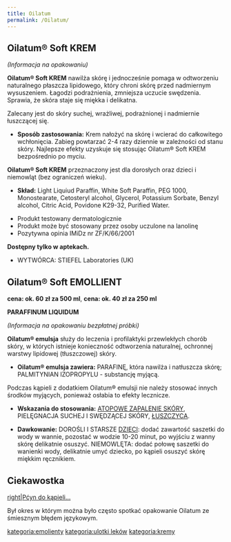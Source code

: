 ```yaml
---
title: Oilatum
permalink: /Oilatum/
---
```


Oilatum® Soft KREM
------------------

*(Informacja na opakowaniu)*

**Oilatum® Soft KREM** nawilża skórę i jednocześnie pomaga w odtworzeniu naturalnego płaszcza lipidowego, który chroni skórę przed nadmiernym wysuszeniem. Łagodzi podrażnienia, zmniejsza uczucie swędzenia. Sprawia, że skóra staje się miękka i delikatna.

Zalecany jest do skóry suchej, wrażliwej, podrażnionej i nadmiernie łuszczącej się.

-   **Sposób zastosowania:** Krem nałożyć na skórę i wcierać do całkowitego wchłonięcia. Zabieg powtarzać 2-4 razy dziennie w zależności od stanu skóry. Najlepsze efekty uzyskuje się stosując Oilatum® Soft KREM bezpośrednio po myciu.

**Oilatum® Soft KREM** przeznaczony jest dla dorosłych oraz dzieci i niemowląt (bez ograniczeń wieku).

-   **Skład:** Light Liquiud Paraffin, White Soft Paraffin, PEG 1000, Monostearate, Cetosteryl alcohol, Glycerol, Potassium Sorbate, Benzyl alcohol, Citric Acid, Povidone K29-32, Purified Water.

<!-- -->

-   Produkt testowany dermatologicznie
-   Produkt może być stosowany przez osoby uczulone na lanolinę
-   Pozytywna opinia IMiDz nr ZF/K/66/2001

**Dostępny tylko w aptekach.**

-   WYTWÓRCA: STIEFEL Laboratories (UK)

Oilatum® Soft EMOLLIENT
-----------------------

**cena: ok. 60 zł za 500 ml**, **cena: ok. 40 zł za 250 ml**

**PARAFFINUM LIQUIDUM**

*(Informacja na opakowaniu bezpłatnej próbki)*

**Oilatum® emulsja** służy do leczenia i profilaktyki przewlekłych chorób skóry, w których istnieje konieczność odtworzenia naturalnej, ochronnej warstwy lipidowej (tłuszczowej) skóry.

-   **Oilatum® emulsja zawiera:** PARAFINĘ, która nawilża i natłuszcza skórę; PALMITYNIAN IZOPROPYLU - substancję myjącą.

Podczas kąpieli z dodatkiem Oilatum® emulsji nie należy stosować innych środków myjących, ponieważ osłabia to efekty lecznicze.

-   **Wskazania do stosowania:** [ATOPOWE ZAPALENIE SKÓRY](/AZS "wikilink"), PIELĘGNACJA SUCHEJ I SWĘDZĄCEJ SKÓRY, [ŁUSZCZYCA](/Łuszczyca "wikilink").

<!-- -->

-   **Dawkowanie:** DOROŚLI I STARSZE [DZIECI](/Dziecko "wikilink"): dodać zawartość saszetki do wody w wannie, pozostać w wodzie 10-20 minut, po wyjściu z wanny skórę delikatnie osuszyć. NIEMOWLĘTA: dodać połowę saszetki do wanienki wody, delikatnie umyć dziecko, po kąpieli osuszyć skórę miękkim ręcznikiem.

Ciekawostka
-----------

[right|Pćyn do kąpieli...](/Grafika:Pćyn.jpg "wikilink")

Był okres w którym można było często spotkać opakowanie Oilatum ze śmiesznym błędem językowym.

[kategoria:emolienty](/kategoria:emolienty "wikilink") [kategoria:ulotki leków](/kategoria:ulotki_leków "wikilink") [kategoria:kremy](/kategoria:kremy "wikilink")